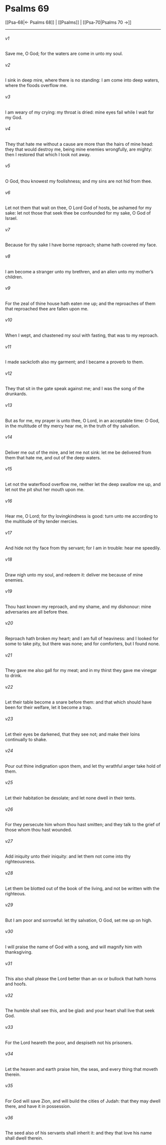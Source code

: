 # Psalms 69

[[Psa-68|← Psalms 68]] | [[Psalms]] | [[Psa-70|Psalms 70 →]]
***

###### v1
Save me, O God; for the waters are come in unto my soul.
###### v2
I sink in deep mire, where there is no standing: I am come into deep waters, where the floods overflow me.
###### v3
I am weary of my crying: my throat is dried: mine eyes fail while I wait for my God.
###### v4
They that hate me without a cause are more than the hairs of mine head: they that would destroy me, being mine enemies wrongfully, are mighty: then I restored that which I took not away.
###### v5
O God, thou knowest my foolishness; and my sins are not hid from thee.
###### v6
Let not them that wait on thee, O Lord God of hosts, be ashamed for my sake: let not those that seek thee be confounded for my sake, O God of Israel.
###### v7
Because for thy sake I have borne reproach; shame hath covered my face.
###### v8
I am become a stranger unto my brethren, and an alien unto my mother’s children.
###### v9
For the zeal of thine house hath eaten me up; and the reproaches of them that reproached thee are fallen upon me.
###### v10
When I wept, and chastened my soul with fasting, that was to my reproach.
###### v11
I made sackcloth also my garment; and I became a proverb to them.
###### v12
They that sit in the gate speak against me; and I was the song of the drunkards.
###### v13
But as for me, my prayer is unto thee, O Lord, in an acceptable time: O God, in the multitude of thy mercy hear me, in the truth of thy salvation.
###### v14
Deliver me out of the mire, and let me not sink: let me be delivered from them that hate me, and out of the deep waters.
###### v15
Let not the waterflood overflow me, neither let the deep swallow me up, and let not the pit shut her mouth upon me.
###### v16
Hear me, O Lord; for thy lovingkindness is good: turn unto me according to the multitude of thy tender mercies.
###### v17
And hide not thy face from thy servant; for I am in trouble: hear me speedily.
###### v18
Draw nigh unto my soul, and redeem it: deliver me because of mine enemies.
###### v19
Thou hast known my reproach, and my shame, and my dishonour: mine adversaries are all before thee.
###### v20
Reproach hath broken my heart; and I am full of heaviness: and I looked for some to take pity, but there was none; and for comforters, but I found none.
###### v21
They gave me also gall for my meat; and in my thirst they gave me vinegar to drink.
###### v22
Let their table become a snare before them: and that which should have been for their welfare, let it become a trap.
###### v23
Let their eyes be darkened, that they see not; and make their loins continually to shake.
###### v24
Pour out thine indignation upon them, and let thy wrathful anger take hold of them.
###### v25
Let their habitation be desolate; and let none dwell in their tents.
###### v26
For they persecute him whom thou hast smitten; and they talk to the grief of those whom thou hast wounded.
###### v27
Add iniquity unto their iniquity: and let them not come into thy righteousness.
###### v28
Let them be blotted out of the book of the living, and not be written with the righteous.
###### v29
But I am poor and sorrowful: let thy salvation, O God, set me up on high.
###### v30
I will praise the name of God with a song, and will magnify him with thanksgiving.
###### v31
This also shall please the Lord better than an ox or bullock that hath horns and hoofs.
###### v32
The humble shall see this, and be glad: and your heart shall live that seek God.
###### v33
For the Lord heareth the poor, and despiseth not his prisoners.
###### v34
Let the heaven and earth praise him, the seas, and every thing that moveth therein.
###### v35
For God will save Zion, and will build the cities of Judah: that they may dwell there, and have it in possession.
###### v36
The seed also of his servants shall inherit it: and they that love his name shall dwell therein. 
